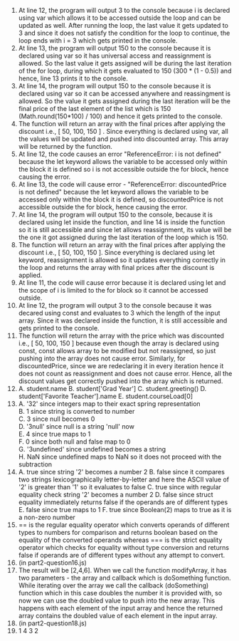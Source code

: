 1. At line 12, the program will output 3 to the console because i is declared using var which allows it to be accessed outside the loop and can be updated as well. After running the loop, the last value it gets updated to 3 and since it does not satisfy the condition for the loop to continue, the loop ends with i = 3 which gets printed in the console. 
2. At line 13, the program will output 150 to the console because it is declared using var so it has universal access and reassignment is allowed. So the last value it gets assigned will be during the last iteration of the for loop, during which it gets evaluated to 150 (300 * (1 - 0.5)) and hence, line 13 prints it to the console. 
3. At line 14, the program will output 150 to the console because it is declared using var so it can be accessed anywhere and reassingment is allowed. So the value it gets assigned during the last iteration will be the final price of the last element of the list which is 150 (Math.round(150*100) / 100) and hence it gets printed to the console. 
4. The function will return an array with the final prices after applying the discount i.e., [ 50, 100, 150 ] . Since everything is declared using var, all the values will be updated and pushed into discounted array. This array will be returned by the function. 
5. At line 12, the code causes an error "ReferenceError: i is not defined" because the let keyword allows the variable to be accessed only within the block it is defined so i is not accessible outside the for block, hence causing the error.
6. At line 13, the code will cause error - "ReferenceError: discountedPrice is not defined" because the let keyword allows the variable to be accessed only within the block it is defined, so discountedPrice is not accessible outside the for block, hence causing the error.
7. At line 14, the program will output 150 to the console, because it is declared using let inside the function, and line 14 is inside the function so it is still accessible and since let allows reassignment, its value will be the one it got assigned during the last iteration of the loop which is 150.
8. The function will return an array with the final prices after applying the discount i.e., [ 50, 100, 150 ]. Since everything is declared using let keyword, reassignment is allowed so it updates everything correctly in the loop and returns the array with final prices after the discount is applied.
9. At line 11, the code will cause error because it is declared using let and the scope of i is limited to the for block so it cannot be accessed outside. 
10. At line 12, the program will output 3 to the console because it was decared using const and evaluates to 3 which the length of the input array. Since it was declared inside the function, it is still accessible and gets printed to the console. 
11. The function will return the array with the price which was discounted i.e., [ 50, 100, 150 ] because even though the array is declared using const, const allows array to be modified but not reassigned, so just pushing into the array does not cause error. Similarly, for discountedPrice, since we are redeclaring it in every iteration hence it does not count as reassignment and does not cause error. Hence, all the discount values get correctly pushed into the array which is returned. 
12. A. student.name B. student['Grad Year'] C. student.greeting() D. student['Favorite Teacher'].name E. student.courseLoad[0]
13. A. '32' since integers map to their exact spring representation\
B. 1 since string is converted to number\
C. 3 since null becomes 0 \
D. '3null' since null is a string 'null' now\
E. 4 since true maps to 1\
F. 0 since both null and false map to 0\
G. '3undefined' since undefined becomes a string\
H.  NaN since undefined maps to NaN so it does not proceed with the subtraction
14. A. true since string '2' becomes a number 2
B. false since it compares two strings lexicographically letter-by-letter and here the ASCII value of '2' is greater than '1' so it evaluates to false
C. true since with regular equality check string '2' becomes a number 2
D. false since struct equality immediately returns false if the operands are of different types
E. false since true maps to 1 
F. true since Boolean(2) maps to true as it is a non-zero number
15. == is the regular equality operator which converts operands of different types to numbers for comparison and returns boolean based on the equality of the converted operands whereas === is the strict equality operator which checks for equality without type conversion and returns false if operands are of different types without any attempt to convert. 
16. (in part2-question16.js)
17. The result will be [2,4,6]. When we call the function modifyArray, it has two parameters - the array and callback which is doSomething function. While iterating over the array we call the callback (doSomething) function which in this case doubles the number it is provided with, so now we can use the doubled value to push into the new array. This happens with each element of the input array and hence the returned array contains the doubled value of each element in the input array. 
18. (in part2-question18.js)
19. 1
    4
    3
    2
    

